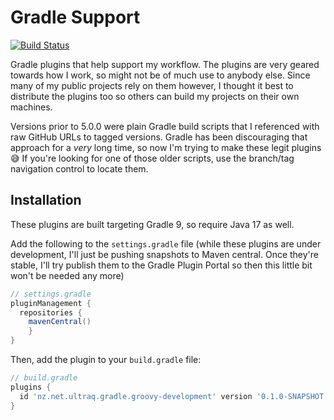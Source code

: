 
Gradle Support
==============

[![Build Status](https://github.com/ultraq/gradle-support/actions/workflows/build.yml/badge.svg)](https://github.com/ultraq/gradle-support/actions)

Gradle plugins that help support my workflow.  The plugins are very geared
towards how I work, so might not be of much use to anybody else.  Since many of
my public projects rely on them however, I thought it best to distribute the
plugins too so others can build my projects on their own machines.

Versions prior to 5.0.0 were plain Gradle build scripts that I referenced with
raw GitHub URLs to tagged versions.  Gradle has been discouraging that approach
for a *very* long time, so now I'm trying to make these legit plugins 😅  If
you're looking for one of those older scripts, use the branch/tag navigation
control to locate them.


Installation
------------

These plugins are built targeting Gradle 9, so require Java 17 as well.

Add the following to the `settings.gradle` file (while these plugins are under
development, I'll just be pushing snapshots to Maven central.  Once they're
stable, I'll try publish them to the Gradle Plugin Portal so then this little
bit won't be needed any more)

```groovy
// settings.gradle
pluginManagement {
  repositories {
    mavenCentral()
	}
}
```

Then, add the plugin to your `build.gradle` file:

```groovy
// build.gradle
plugins {
  id 'nz.net.ultraq.gradle.groovy-development' version '0.1.0-SNAPSHOT'
}
```

